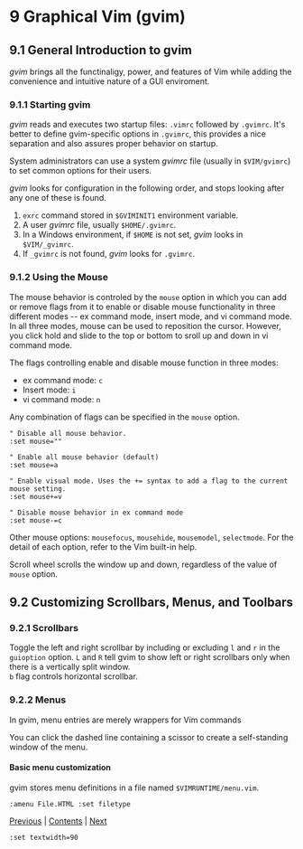 # 9 Graphical Vim (gvim)
## 9.1 General Introduction to gvim
*gvim* brings all the functinaligy, power, and features of Vim while adding the
convenience and intuitive nature of a GUI enviroment.
### 9.1.1 Starting gvim
*gvim* reads and executes two startup files: `.vimrc` followed by `.gvimrc`. It's better
to define gvim-specific options in `.gvimrc`, this provides a nice separation and also
assures proper behavior on startup.

System administrators can use a system *gvimrc* file (usually in `$VIM/gvimrc`) to set
common options for their users.

*gvim* looks for configuration in the following order, and stops looking after any one
of these is found.
1. `exrc` command stored in `$GVIMINIT1` environment variable.
2. A user *gvimrc* file, usually `$HOME/.gvimrc`.
3. In a Windows environment, if `$HOME` is not set, *gvim* looks in `$VIM/_gvimrc`.
4. If `_gvimrc` is not found, *gvim* looks for `.gvimrc`.

### 9.1.2 Using the Mouse
The mouse behavior is controled by the `mouse` option in which you can add or remove
flags from it to enable or disable mouse functionality in three different modes -- ex
command mode, insert mode, and vi command mode.  
In all three modes, mouse can be used to reposition the cursor. However, you click hold
and slide to the top or bottom to sroll up and down in vi command mode.

The flags controlling enable and disable mouse function in three modes:
- ex command mode: `c`
- Insert mode: `i`
- vi command mode: `n`

Any combination of flags can be specified in the `mouse` option.
```
" Disable all mouse behavior.
:set mouse=""

" Enable all mouse behavior (default)
:set mouse=a

" Enable visual mode. Uses the += syntax to add a flag to the current mouse setting.
:set mouse+=v

" Disable mouse behavior in ex command mode
:set mouse-=c
```

Other mouse options: `mousefocus`, `mousehide`, `mousemodel`, `selectmode`. For the detail
of each option, refer to the Vim built-in help.

Scroll wheel scrolls the window up and down, regardless of the value of `mouse` option.

## 9.2 Customizing Scrollbars, Menus, and Toolbars
### 9.2.1 Scrollbars
Toggle the left and right scrollbar by including or excluding `l` and `r` in the
`guioption` option. `L` and `R` tell gvim to show left or right scrollbars only when there
is a vertically split window.  
`b` flag controls horizontal scrollbar.

### 9.2.2 Menus
In gvim, menu entries are merely wrappers for Vim commands

You can click the dashed line containing a scissor to create a self-standing window of the
menu.

#### Basic menu customization
gvim stores menu definitions in a file named `$VIMRUNTIME/menu.vim`.

```
:amenu File.HTML :set filetype
```

[Previous](./Chapter-8.md) | [Contents](../Contents.md) | [Next](./Chapter-10.md)
```
:set textwidth=90
```
